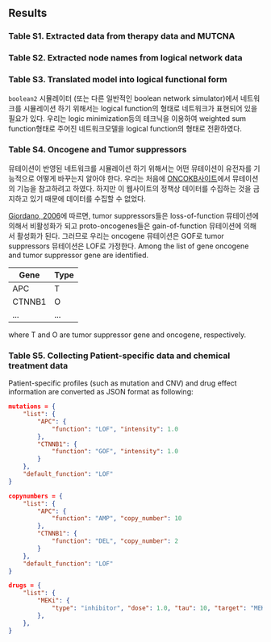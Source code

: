 ## Results

### Table S1. Extracted data from therapy data and MUTCNA 

### Table S2. Extracted node names from logical network data

### Table S3. Translated model into logical functional form

`boolean2` 시뮬레이터 (또는 다른 일반적인 boolean network simulator)에서 네트워크를 시뮬레이션 하기 위해서는 logical function의 형태로 네트워크가 표현되어 있을 필요가 있다. 우리는 logic minimization등의 테크닉을 이용하여 weighted sum function형태로 주어진 네트워크모델을 logical function의 형태로 전환하였다.

### Table S4. Oncogene and Tumor suppressors

뮤테이션이 반영된 네트워크를 시뮬레이션 하기 위해서는 어떤 뮤테이션이 유전자를 기능적으로 어떻게 바꾸는지 알아야 한다. 우리는 처음에 [ONCOKB사이트](http://oncokb.org)에서 뮤테이션의 기능을 참고하려고 하였다. 하지만 이 웹사이트의 정책상 데이터를 수집하는 것을 금지하고 있기 때문에 데이터를 수집할 수 없었다.

[Giordano, 2006](http://www.nature.com/onc/journal/v25/n38/full/1209721a.html)에 따르면, tumor suppressors들은 loss-of-function 뮤테이션에 의해서 비활성화가 되고 proto-oncogenes들은 gain-of-function 뮤테이션에 의해서 활성화가 된다. 그러므로 우리는 oncogene 뮤테이션은 GOF로 tumor suppressors 뮤테이션은 LOF로 가정한다. Among the list of gene oncogene and tumor suppressor gene are identified. 

Gene | Type
--- | --- 
APC | T
CTNNB1 | O
... | ... 

where T and O are tumor suppressor gene and oncogene, respectively.

### Table S5. Collecting Patient-specific data and chemical treatment data

Patient-specific profiles (such as mutation and CNV) and drug effect information 
are converted as JSON format as following: 

```json
mutations = {
	"list": {
		"APC": {
			"function": "LOF", "intensity": 1.0
	    }, 
	    "CTNNB1": {
	    	"function": "GOF", "intensity": 1.0
	    }
	}, 
	"default_function": "LOF"
}

copynumbers = {
	"list": {
		"APC": {
			"function": "AMP", "copy_number": 10
	    }, 
	    "CTNNB1": {
	    	"function": "DEL", "copy_number": 2
	    }
	}, 
	"default_function": "LOF"
}

drugs = {
	"list": {
		"MEKi": {
			"type": "inhibitor", "dose": 1.0, "tau": 10, "target": "MEK"
	    }, 
	},
}
```


